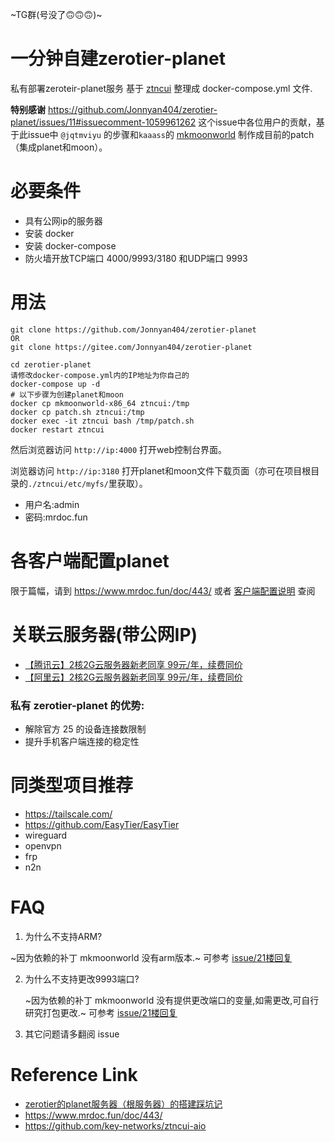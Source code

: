 ~TG群(号没了🙃🙃🙃)~

# 一分钟自建zerotier-planet

私有部署zeroteir-planet服务
基于 [ztncui](https://github.com/key-networks/ztncui-aio) 整理成 docker-compose.yml 文件.

**特别感谢** <https://github.com/Jonnyan404/zerotier-planet/issues/11#issuecomment-1059961262> 这个issue中各位用户的贡献，基于此issue中 `@jqtmviyu` 的步骤和`kaaass`的 [mkmoonworld](https://github.com/kaaass/ZeroTierOne/releases/tag/mkmoonworld-1.0) 制作成目前的patch（集成planet和moon）。

# 必要条件

- 具有公网ip的服务器
- 安装 docker
- 安装 docker-compose
- 防火墙开放TCP端口 4000/9993/3180 和UDP端口 9993

# 用法

```
git clone https://github.com/Jonnyan404/zerotier-planet
OR
git clone https://gitee.com/Jonnyan404/zerotier-planet

cd zerotier-planet
请修改docker-compose.yml内的IP地址为你自己的
docker-compose up -d
# 以下步骤为创建planet和moon
docker cp mkmoonworld-x86_64 ztncui:/tmp
docker cp patch.sh ztncui:/tmp
docker exec -it ztncui bash /tmp/patch.sh
docker restart ztncui
```

然后浏览器访问 `http://ip:4000` 打开web控制台界面。

浏览器访问 `http://ip:3180` 打开planet和moon文件下载页面（亦可在项目根目录的`./ztncui/etc/myfs/`里获取）。


- 用户名:admin
- 密码:mrdoc.fun

# 各客户端配置planet

限于篇幅，请到 <https://www.mrdoc.fun/doc/443/> 或者 [客户端配置说明](https://github.com/Jonnyan404/zerotier-planet/blob/main/%E5%AE%A2%E6%88%B7%E7%AB%AF%E4%BD%BF%E7%94%A8%E6%96%B9%E6%B3%95.md) 查阅


# 关联云服务器(带公网IP)

- [【腾讯云】2核2G云服务器新老同享 99元/年，续费同价](https://cloud.tencent.com/act/cps/redirect?redirect=6150&cps_key=0b1dfaf9bb573dac05abef76202dc8cc&from=console)
- [【阿里云】2核2G云服务器新老同享 99元/年，续费同价](https://www.aliyun.com/daily-act/ecs/activity_selection?userCode=79h2wrag)


### 私有 zerotier-planet 的优势:
- 解除官方 25 的设备连接数限制
- 提升手机客户端连接的稳定性

# 同类型项目推荐

- https://tailscale.com/
- https://github.com/EasyTier/EasyTier  
- wireguard
- openvpn
- frp
- n2n

# FAQ

1. 为什么不支持ARM?
   
  ~因为依赖的补丁 mkmoonworld 没有arm版本.~
可参考 [issue/21楼回复](https://github.com/Jonnyan404/zerotier-planet/issues/21#issuecomment-1322978949)

2. 为什么不支持更改9993端口?

   ~因为依赖的补丁 mkmoonworld 没有提供更改端口的变量,如需更改,可自行研究打包更改.~
   可参考 [issue/21楼回复](https://github.com/Jonnyan404/zerotier-planet/issues/21#issuecomment-1322978949)
   
5. 其它问题请多翻阅 issue


# Reference Link

- [zerotier的planet服务器（根服务器）的搭建踩坑记](https://www.emengweb.com/p/zerotier%E7%9A%84planet%E6%9C%8D%E5%8A%A1%E5%99%A8%EF%BC%88%E6%A0%B9%E6%9C%8D%E5%8A%A1%E5%99%A8%EF%BC%89%E7%9A%84%E6%90%AD%E5%BB%BA%E8%B8%A9%E5%9D%91%E8%AE%B0%E3%80%82%E6%97%A0%E9%9C%80zerotier%E5%AE%98%E7%BD%91%E8%B4%A6%E5%8F%B7%E3%80%82)
- <https://www.mrdoc.fun/doc/443/>
- <https://github.com/key-networks/ztncui-aio>
